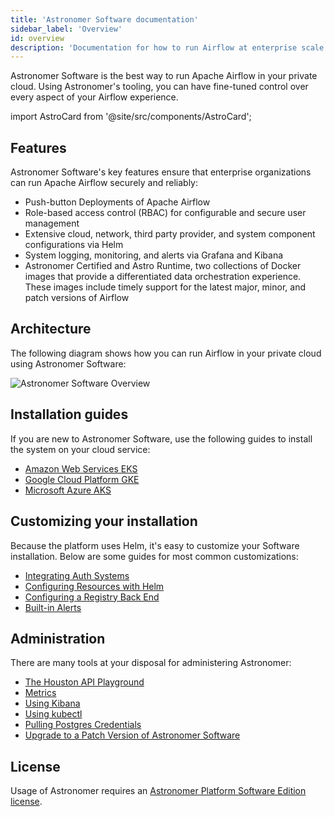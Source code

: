 ```yaml
---
title: 'Astronomer Software documentation'
sidebar_label: 'Overview'
id: overview
description: 'Documentation for how to run Airflow at enterprise scale with Astronomer Software.'
---
```


Astronomer Software is the best way to run Apache Airflow in your private cloud. Using Astronomer's tooling, you can have fine-tuned control over every aspect of your Airflow experience.

import AstroCard from '@site/src/components/AstroCard';

<AstroCard />

## Features

Astronomer Software's key features ensure that enterprise organizations can run Apache Airflow securely and reliably:

- Push-button Deployments of Apache Airflow
- Role-based access control (RBAC) for configurable and secure user management
- Extensive cloud, network, third party provider, and system component configurations via Helm
- System logging, monitoring, and alerts via Grafana and Kibana
- Astronomer Certified and Astro Runtime, two collections of Docker images that provide a differentiated data orchestration experience. These images include timely support for the latest major, minor, and patch versions of Airflow

## Architecture

The following diagram shows how you can run Airflow in your private cloud using Astronomer Software:

![Astronomer Software Overview](/img/software/enterpriseArchitecture.svg)

## Installation guides

If you are new to Astronomer Software, use the following guides to install the system on your cloud service:

* [Amazon Web Services EKS](install-aws-standard.md)
* [Google Cloud Platform GKE](install-gcp-standard.md)
* [Microsoft Azure AKS](install-azure-standard.md)

## Customizing your installation

Because the platform uses Helm, it's easy to customize your Software installation. Below are some guides for most common customizations:

* [Integrating Auth Systems](integrate-auth-system.md)
* [Configuring Resources with Helm](manage-platform-users.md)
* [Configuring a Registry Back End](registry-backend.md)
* [Built-in Alerts](platform-alerts.md)

## Administration

There are many tools at your disposal for administering Astronomer:

* [The Houston API Playground](houston-api.md)
* [Metrics](grafana-metrics.md)
* [Using Kibana](kibana-logging.md)
* [Using kubectl](kubectl.md)
* [Pulling Postgres Credentials](access-airflow-database.md)
* [Upgrade to a Patch Version of Astronomer Software](upgrade-astronomer.md)

## License

Usage of Astronomer requires an [Astronomer Platform Software Edition license](https://github.com/astronomer/astronomer/blob/master/LICENSE).

